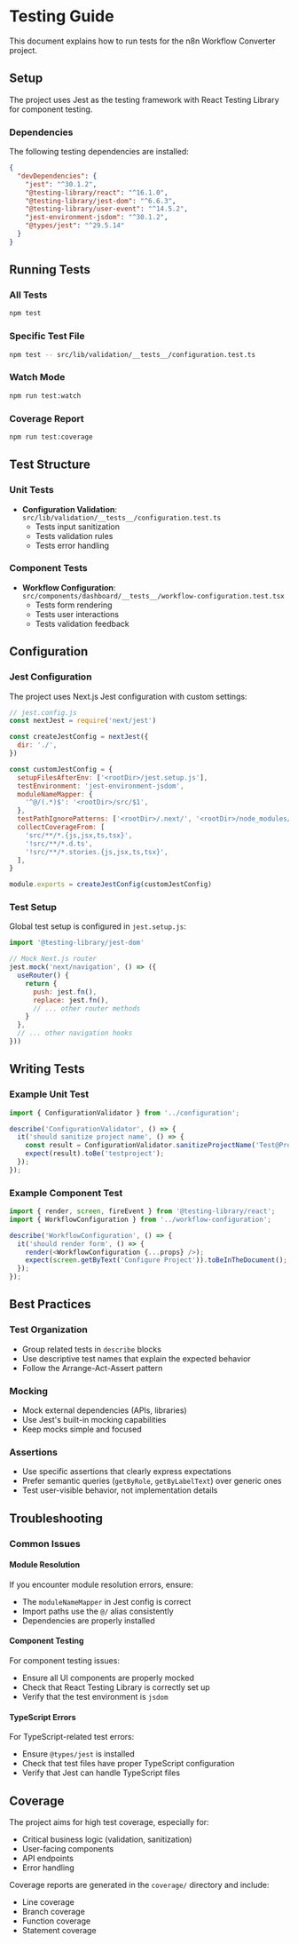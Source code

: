 # Testing Guide

This document explains how to run tests for the n8n Workflow Converter project.

## Setup

The project uses Jest as the testing framework with React Testing Library for component testing.

### Dependencies

The following testing dependencies are installed:

```json
{
  "devDependencies": {
    "jest": "^30.1.2",
    "@testing-library/react": "^16.1.0",
    "@testing-library/jest-dom": "^6.6.3",
    "@testing-library/user-event": "^14.5.2",
    "jest-environment-jsdom": "^30.1.2",
    "@types/jest": "^29.5.14"
  }
}
```

## Running Tests

### All Tests
```bash
npm test
```

### Specific Test File
```bash
npm test -- src/lib/validation/__tests__/configuration.test.ts
```

### Watch Mode
```bash
npm run test:watch
```

### Coverage Report
```bash
npm run test:coverage
```

## Test Structure

### Unit Tests
- **Configuration Validation**: `src/lib/validation/__tests__/configuration.test.ts`
  - Tests input sanitization
  - Tests validation rules
  - Tests error handling

### Component Tests
- **Workflow Configuration**: `src/components/dashboard/__tests__/workflow-configuration.test.tsx`
  - Tests form rendering
  - Tests user interactions
  - Tests validation feedback

## Configuration

### Jest Configuration
The project uses Next.js Jest configuration with custom settings:

```javascript
// jest.config.js
const nextJest = require('next/jest')

const createJestConfig = nextJest({
  dir: './',
})

const customJestConfig = {
  setupFilesAfterEnv: ['<rootDir>/jest.setup.js'],
  testEnvironment: 'jest-environment-jsdom',
  moduleNameMapper: {
    '^@/(.*)$': '<rootDir>/src/$1',
  },
  testPathIgnorePatterns: ['<rootDir>/.next/', '<rootDir>/node_modules/'],
  collectCoverageFrom: [
    'src/**/*.{js,jsx,ts,tsx}',
    '!src/**/*.d.ts',
    '!src/**/*.stories.{js,jsx,ts,tsx}',
  ],
}

module.exports = createJestConfig(customJestConfig)
```

### Test Setup
Global test setup is configured in `jest.setup.js`:

```javascript
import '@testing-library/jest-dom'

// Mock Next.js router
jest.mock('next/navigation', () => ({
  useRouter() {
    return {
      push: jest.fn(),
      replace: jest.fn(),
      // ... other router methods
    }
  },
  // ... other navigation hooks
}))
```

## Writing Tests

### Example Unit Test
```typescript
import { ConfigurationValidator } from '../configuration';

describe('ConfigurationValidator', () => {
  it('should sanitize project name', () => {
    const result = ConfigurationValidator.sanitizeProjectName('Test@Project!');
    expect(result).toBe('testproject');
  });
});
```

### Example Component Test
```typescript
import { render, screen, fireEvent } from '@testing-library/react';
import { WorkflowConfiguration } from '../workflow-configuration';

describe('WorkflowConfiguration', () => {
  it('should render form', () => {
    render(<WorkflowConfiguration {...props} />);
    expect(screen.getByText('Configure Project')).toBeInTheDocument();
  });
});
```

## Best Practices

### Test Organization
- Group related tests in `describe` blocks
- Use descriptive test names that explain the expected behavior
- Follow the Arrange-Act-Assert pattern

### Mocking
- Mock external dependencies (APIs, libraries)
- Use Jest's built-in mocking capabilities
- Keep mocks simple and focused

### Assertions
- Use specific assertions that clearly express expectations
- Prefer semantic queries (`getByRole`, `getByLabelText`) over generic ones
- Test user-visible behavior, not implementation details

## Troubleshooting

### Common Issues

#### Module Resolution
If you encounter module resolution errors, ensure:
- The `moduleNameMapper` in Jest config is correct
- Import paths use the `@/` alias consistently
- Dependencies are properly installed

#### Component Testing
For component testing issues:
- Ensure all UI components are properly mocked
- Check that React Testing Library is correctly set up
- Verify that the test environment is `jsdom`

#### TypeScript Errors
For TypeScript-related test errors:
- Ensure `@types/jest` is installed
- Check that test files have proper TypeScript configuration
- Verify that Jest can handle TypeScript files

## Coverage

The project aims for high test coverage, especially for:
- Critical business logic (validation, sanitization)
- User-facing components
- API endpoints
- Error handling

Coverage reports are generated in the `coverage/` directory and include:
- Line coverage
- Branch coverage
- Function coverage
- Statement coverage